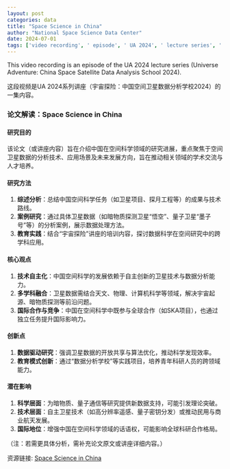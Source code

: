 ```yaml
---
layout: post
categories: data
title: "Space Science in China"
author: "National Space Science Data Center"
date: 2024-07-01
tags: ['video recording', ' episode', ' UA 2024', ' lecture series', ' Universe Adventure', ' China Space Satellite', ' Data Analysis School', ' 2024']
---
```


This video recording is an episode of the UA 2024 lecture series (Universe Adventure: China Space Satellite Data Analysis School 2024).

这段视频是UA 2024系列讲座（宇宙探险：中国空间卫星数据分析学校2024）的一集内容。

### 论文解读：**Space Science in China**  

#### **研究目的**  
该论文（或讲座内容）旨在介绍中国在空间科学领域的研究进展，重点聚焦于空间卫星数据的分析技术、应用场景及未来发展方向，旨在推动相关领域的学术交流与人才培养。  

#### **研究方法**  
1. **综述分析**：总结中国空间科学任务（如卫星项目、探月工程等）的成果与技术路线。  
2. **案例研究**：通过具体卫星数据（如暗物质探测卫星“悟空”、量子卫星“墨子号”等）的分析案例，展示数据处理方法。  
3. **教育实践**：结合“宇宙探险”讲座的培训内容，探讨数据科学在空间研究中的跨学科应用。  

#### **核心观点**  
1. **技术自主化**：中国空间科学的发展依赖于自主创新的卫星技术与数据分析能力。  
2. **多学科融合**：卫星数据需结合天文、物理、计算机科学等领域，解决宇宙起源、暗物质探测等前沿问题。  
3. **国际合作与竞争**：中国在空间科学中既参与全球合作（如SKA项目），也通过独立任务提升国际影响力。  

#### **创新点**  
1. **数据驱动研究**：强调卫星数据的开放共享与算法优化，推动科学发现效率。  
2. **教育模式创新**：通过“数据分析学校”等实践项目，培养青年科研人员的跨领域能力。  

#### **潜在影响**  
1. **科学层面**：为暗物质、量子通信等研究提供新数据支持，可能引发理论突破。  
2. **技术层面**：自主卫星技术（如高分辨率遥感、量子密钥分发）或推动民用与商业航天发展。  
3. **国际地位**：增强中国在空间科学领域的话语权，可能影响全球科研合作格局。  

（注：若需更具体分析，需补充论文原文或讲座详细内容。）

资源链接: [Space Science in China](https://doi.org/10.57760/sciencedb.space.00745)
